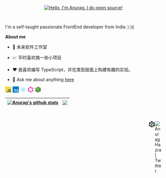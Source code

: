 <p align="center"><a href="https://anuraghazra.github.io"><img width="80%" alt="Hello, I'm Anurag. I do open source!" src="https://lmy-1311156074.cos.ap-nanjing.myqcloud.com/test/%E6%9C%AA%E5%91%BD%E5%90%8D%E7%9A%84%E8%AE%BE%E8%AE%A1.png" /></a></p>

<br />

I'm a self-taught passionate FrontEnd developer from India 🇮🇳

**About me**

- 💼 未来软件工作室

- 📈 平时喜欢搞一些小项目

- ❤️ 我喜欢编写 TypeScript，并在类型层面上构建有趣的实验。

- 💬 Ask me about anything [here](https://github.com/Zzhgitup/Zzhgitup/issues)

<code><img height="20" alt="javascript" src="https://raw.githubusercontent.com/github/explore/80688e429a7d4ef2fca1e82350fe8e3517d3494d/topics/javascript/javascript.png"></code>
<code><img height="20" alt="typescript" src="https://raw.githubusercontent.com/github/explore/80688e429a7d4ef2fca1e82350fe8e3517d3494d/topics/typescript/typescript.png"></code>
<code><img height="20" alt="react" src="https://raw.githubusercontent.com/github/explore/80688e429a7d4ef2fca1e82350fe8e3517d3494d/topics/react/react.png"></code>
<code><img height="20" alt="graphql" src="https://raw.githubusercontent.com/github/explore/5c058a388828bb5fde0bcafd4bc867b5bb3f26f3/topics/graphql/graphql.png"></code>
<code><img height="20" alt="nodejs" src="https://raw.githubusercontent.com/github/explore/80688e429a7d4ef2fca1e82350fe8e3517d3494d/topics/nodejs/nodejs.png"></code>    


| <a href="https://github.com/Zzhgitup/github-readme-stats"><img align="center" src="https://github-readme-stats.vercel.app/api?username=Zzhgitup&show_icons=true&include_all_commits=true&theme=buefy&hide_border=true" alt="Anurag's github stats" /></a> | <a href="https://github.com/Zzhgitup/github-readme-stats"><img align="center" src="https://github-readme-stats.vercel.app/api/top-langs/?username=Zzhgitup&layout=compact&theme=buefy&hide_border=true" /></a> |
| ------------- | ------------- |


<br />
<br />

<a href="https://twitter.com/anuraghazru">
  <img align="right" alt="Anurag Hazra | Twitter" width="21px" src="https://raw.githubusercontent.com/anuraghazra/anuraghazra/master/assets/twitter.svg" />
</a>
<a href="https://codesandbox.io/u/anuraghazra">
  <img align="right" alt="Anurag Hazra | CodeSandbox" width="20px" src="https://raw.githubusercontent.com/anuraghazra/anuraghazra/master/assets/codesandbox.svg" />
</a>
